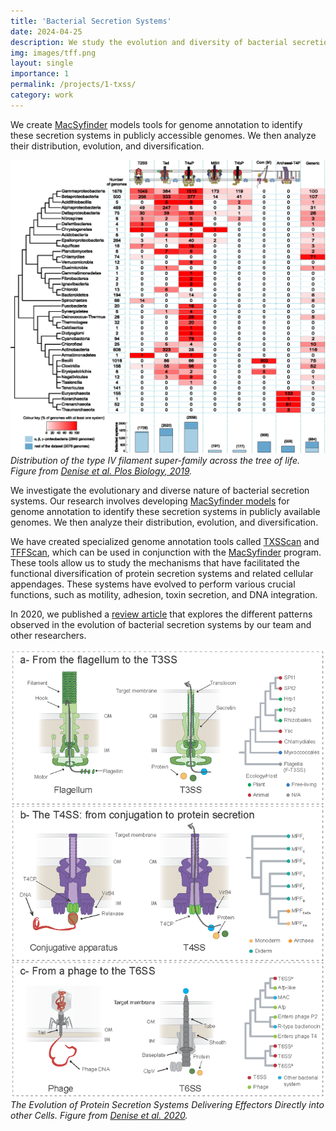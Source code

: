 ```yaml
---
title: 'Bacterial Secretion Systems'
date: 2024-04-25
description: We study the evolution and diversity of bacterial secretion systems.
img: images/tff.png
layout: single
importance: 1
permalink: /projects/1-txss/
category: work
---
```


We create [MacSyfinder](https://github.com/gem-pasteur/macsyfinder) models tools for genome annotation to identify these secretion systems in publicly accessible genomes. We then analyze their distribution, evolution, and diversification.

![Diversification TFF-SF](images/fig4_taxonomy_model_less_stringent.png)
*Distribution of the type IV filament super-family across the tree of life. Figure from [Denise et al. Plos Biology, 2019](https://journals.plos.org/plosbiology/article?id=10.1371/journal.pbio.3000390).*

We investigate the evolutionary and diverse nature of bacterial secretion systems. Our research involves developing [MacSyfinder models](https://github.com/macsy-models) for genome annotation to identify these secretion systems in publicly available genomes. We then analyze their distribution, evolution, and diversification.

We have created specialized genome annotation tools called [TXSScan](https://github.com/macsy-models/TXSScan) and [TFFScan](https://github.com/macsy-models/TFFscan), which can be used in conjunction with the [MacSyfinder](https://github.com/gem-pasteur/macsyfinder) program. These tools allow us to study the mechanisms that have facilitated the functional diversification of protein secretion systems and related cellular appendages. These systems have evolved to perform various crucial functions, such as motility, adhesion, toxin secretion, and DNA integration.

In 2020, we published a [review article](https://www.sciencedirect.com/science/article/pii/S0966842X2030007X?via%3Dihub) that explores the different patterns observed in the evolution of bacterial secretion systems by our team and other researchers.

![Evolution of Protein Secretion Systems](images/fig2_T3SS_T4SS_T6SS_draft_Ved.png)
*The Evolution of Protein Secretion Systems Delivering Effectors Directly into other Cells. Figure from [Denise et al. 2020](https://www.sciencedirect.com/science/article/pii/S0966842X2030007X?via%3Dihub).*
